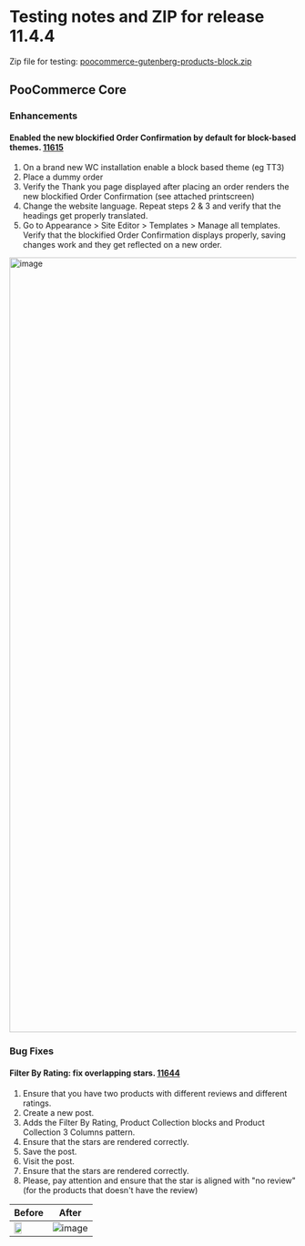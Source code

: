 # Testing notes and ZIP for release 11.4.4

Zip file for testing: [poocommerce-gutenberg-products-block.zip](https://github.com/poocommerce/poocommerce-blocks/files/13279921/poocommerce-gutenberg-products-block.zip)

## PooCommerce Core

### Enhancements

#### Enabled the new blockified Order Confirmation by default for block-based themes. [11615](https://github.com/poocommerce/poocommerce-blocks/pull/11615)

1. On a brand new WC installation enable a block based theme (eg TT3)
2. Place a dummy order
3. Verify the Thank you page displayed after placing an order renders the new blockified Order Confirmation (see attached printscreen)
4. Change the website language. Repeat steps 2 & 3 and verify that the headings get properly translated.
5. Go to Appearance > Site Editor > Templates > Manage all templates. Verify that the blockified Order Confirmation displays properly, saving changes work and they get reflected on a new order.

<img width="1361" alt="image" src="https://github.com/poocommerce/poocommerce-blocks/assets/17236129/f619ccaa-d2dc-4189-8760-86837cf4014f">

### Bug Fixes

#### Filter By Rating: fix overlapping stars. [11644](https://github.com/poocommerce/poocommerce-blocks/pull/11644)

1. Ensure that you have two products with different reviews and different ratings.
2. Create a new post.
3. Adds the Filter By Rating, Product Collection blocks and Product Collection 3 Columns pattern.
4. Ensure that the stars are rendered correctly.
5. Save the post.
6. Visit the post.
7. Ensure that the stars are rendered correctly.
8. Please, pay attention and ensure that the star is aligned with "no review" (for the products that doesn't have the review)

| Before | After |
| ------ | ----- |
|  <img src="https://user-images.githubusercontent.com/3323310/280986124-5373fb47-8708-4bab-961d-e750eeb2d1ab.png" width='50%'>| ![image](https://github.com/poocommerce/poocommerce-blocks/assets/4463174/c0b2bb9c-c2e9-45d0-8a16-27c7f2a82776)|
